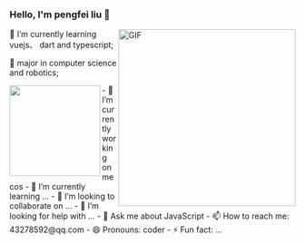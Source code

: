 ### Hello, I'm pengfei liu 👋  

<img align="right" alt="GIF" width="312px" src="https://i.pinimg.com/originals/e4/26/70/e426702edf874b181aced1e2fa5c6cde.gif" />

<div>🌱 I’m currently learning vuejs、 dart and typescript;

💼 major in computer science and robotics;</div>


<img align="left" height="160px" src="https://github-readme-stats.vercel.app/api?username=pengfei1993&show_icons=true&theme=dracula" />


<div>
- 🔭 I’m currently working on mecos
- 🌱 I’m currently learning ...
- 👯 I’m looking to collaborate on ...
- 🤔 I’m looking for help with ...
- 💬 Ask me about JavaScript
- 📫 How to reach me: 43278592@qq.com
- 😄 Pronouns: coder
- ⚡ Fun fact: ...

</div>
